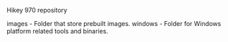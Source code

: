 Hikey 970 repository

images - Folder that store prebuilt images.
windows - Folder for Windows platform related tools and binaries.
